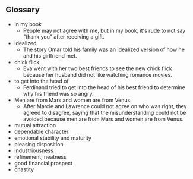 ## Glossary
- In my book
	- People may not agree with me, but in my book, it's rude to not say "thank you" after receiving a gift.
- idealized
	- The story Omar told his family was an idealized version of how he and his girlfriend met.
- chick flick
	- Eva went with her two best friends to see the new chick flick because her husband did not like watching romance movies.
- to get into the head of
	- Ferdinand tried to get into the head of his best friend to determine why his friend was so angry.
- Men are from Mars and women are from Venus.
	- After Marcie and Lawrence could not agree on who was right, they agreed to disagree, saying that the misunderstanding could not be avoided because men are from Mars and women are from Venus.
- mutual attraction
- dependable character
- emotional stability and maturity
- pleasing disposition
- industriousness
- refinement, neatness
- good financial prospect
- chastity
